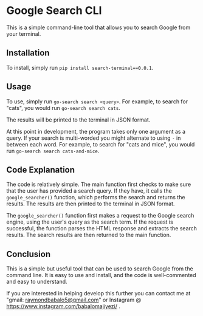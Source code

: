 
# Google Search CLI

This is a simple command-line tool that allows you to search Google from your terminal.

## Installation

To install, simply run `pip install search-terminal==0.0.1`.

## Usage

To use, simply run `go-search search <query>`. For example, to search for "cats", you would run `go-search search cats`.

The results will be printed to the terminal in JSON format.

At this point in development, the program takes only one argument as a query. If your search is multi-worded you might alternate to using `-` in between each word. For example, to search for "cats and mice", you would run `go-search search cats-and-mice`.


## Code Explanation

The code is relatively simple. The main function first checks to make sure that the user has provided a search query. If they have, it calls the `google_searcher()` function, which performs the search and returns the results. The results are then printed to the terminal in JSON format.

The `google_searcher()` function first makes a request to the Google search engine, using the user's query as the search term. If the request is successful, the function parses the HTML response and extracts the search results. The search results are then returned to the main function.

## Conclusion

This is a simple but useful tool that can be used to search Google from the command line. It is easy to use and install, and the code is well-commented and easy to understand.

If you are interested in helping develop this further you can contact me at "gmail: raymondbabalo5@gmail.com" or Instagram @ https://www.instagram.com/babalomajiyezi/ .
